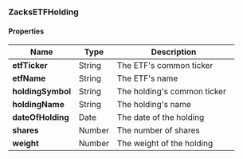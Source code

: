 
[//]: # (CLASS:ZacksETFHolding)

[//]: # (KIND:object)

### ZacksETFHolding

#### Properties

[//]: # (START_DEFINITION)

Name | Type | Description
------------ | ------------- | -------------
**etfTicker** | String | The ETF&#39;s common ticker &nbsp;
**etfName** | String | The ETF&#39;s name &nbsp;
**holdingSymbol** | String | The holding&#39;s common ticker &nbsp;
**holdingName** | String | The holding&#39;s name &nbsp;
**dateOfHolding** | Date | The date of the holding &nbsp;
**shares** | Number | The number of shares &nbsp;
**weight** | Number | The weight of the holding &nbsp;

[//]: # (END_DEFINITION)





